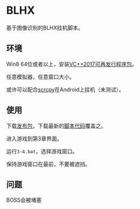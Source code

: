 # BLHX

基于图像识别的BLHX挂机脚本。

## 环境

Win8 64位或者以上，安装[VC++2017可再发行程序包](https://support.microsoft.com/zh-cn/help/2977003/the-latest-supported-visual-c-downloads)。

任意模拟器，任意窗口大小。

或许可以配合[scrcpy](https://github.com/Genymobile/scrcpy)在Android上挂机（未测试）。

## 使用

下载[发布包](https://github.com/GiriMind/BLHX/releases/download/0.0.5/BLHX.7z)，下载最新的[脚本代码](https://github.com/GiriMind/BLHX/archive/master.zip)覆盖之。

进入游戏到第3章界面。

运行`3-4.bat`，选择游戏窗口。

保持游戏窗口在最前，不要被遮挡。

## 问题

BOSS会被堵塞
